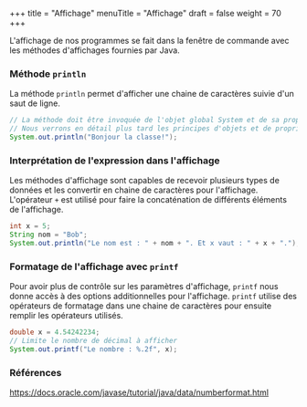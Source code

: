 +++
title = "Affichage"
menuTitle = "Affichage"
draft = false
weight = 70
+++

L'affichage de nos programmes se fait dans la fenêtre de commande avec les méthodes d'affichages fournies par Java.

### Méthode `println`
La méthode `println` permet d'afficher une chaine de caractères suivie d'un saut de ligne.

```java
// La méthode doit être invoquée de l'objet global System et de sa propriété out.
// Nous verrons en détail plus tard les principes d'objets et de propriétés.
System.out.println("Bonjour la classe!");
```

### Interprétation de l'expression dans l'affichage

Les méthodes d'affichage sont capables de recevoir plusieurs types de données et les convertir en chaine de caractères pour l'affichage.
L'opérateur `+` est utilisé pour faire la concaténation de différents éléments de l'affichage.

```java
int x = 5;
String nom = "Bob";
System.out.println("Le nom est : " + nom + ". Et x vaut : " + x + ".");
```

### Formatage de l'affichage avec `printf`

Pour avoir plus de contrôle sur les paramètres d'affichage, `printf` nous donne accès à des options additionnelles pour l'affichage.
`printf` utilise des opérateurs de formatage dans une chaine de caractères pour ensuite remplir les opérateurs utilisés.

```java
double x = 4.54242234;
// Limite le nombre de décimal à afficher
System.out.printf("Le nombre : %.2f", x);
```

### Références

https://docs.oracle.com/javase/tutorial/java/data/numberformat.html